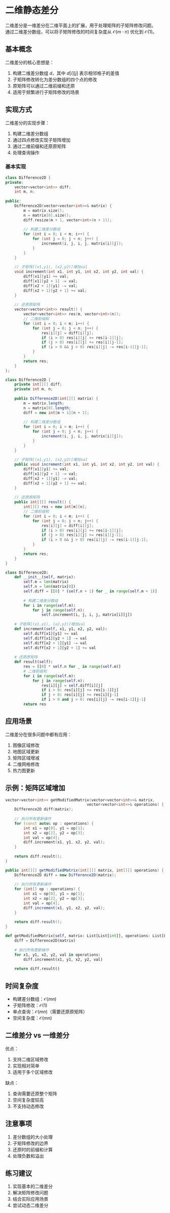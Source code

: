 # 二维静态差分

二维差分是一维差分在二维平面上的扩展，用于处理矩阵的子矩阵修改问题。  
通过二维差分数组，可以将子矩阵修改的时间复杂度从 $\mathcal{O}(m \cdot n)$ 优化到 $\mathcal{O}(1)$。

## 基本概念

二维差分的核心思想是：
1. 构建二维差分数组 $d$，其中 $d[i][j]$ 表示相邻格子的差值
2. 子矩阵修改转化为差分数组的四个点的修改
3. 原矩阵可以通过二维前缀和还原
4. 适用于频繁进行子矩阵修改的场景

## 实现方式

二维差分的实现步骤：
1. 构建二维差分数组
2. 通过四点修改实现子矩阵增加
3. 通过二维前缀和还原原矩阵
4. 处理查询操作

### 基本实现

``` c++ []
class Difference2D {
private:
    vector<vector<int>> diff;
    int m, n;
    
public:
    Difference2D(vector<vector<int>>& matrix) {
        m = matrix.size();
        n = matrix[0].size();
        diff.resize(m + 1, vector<int>(n + 1));
        
        // 构建二维差分数组
        for (int i = 0; i < m; i++) {
            for (int j = 0; j < n; j++) {
                increment(i, j, i, j, matrix[i][j]);
            }
        }
    }
    
    // 子矩阵[(x1,y1), (x2,y2)]增加val
    void increment(int x1, int y1, int x2, int y2, int val) {
        diff[x1][y1] += val;
        diff[x1][y2 + 1] -= val;
        diff[x2 + 1][y1] -= val;
        diff[x2 + 1][y2 + 1] += val;
    }
    
    // 还原原矩阵
    vector<vector<int>> result() {
        vector<vector<int>> res(m, vector<int>(n));
        // 二维前缀和
        for (int i = 0; i < m; i++) {
            for (int j = 0; j < n; j++) {
                res[i][j] = diff[i][j];
                if (i > 0) res[i][j] += res[i-1][j];
                if (j > 0) res[i][j] += res[i][j-1];
                if (i > 0 && j > 0) res[i][j] -= res[i-1][j-1];
            }
        }
        return res;
    }
};
```

``` java []
class Difference2D {
    private int[][] diff;
    private int m, n;
    
    public Difference2D(int[][] matrix) {
        m = matrix.length;
        n = matrix[0].length;
        diff = new int[m + 1][n + 1];
        
        // 构建二维差分数组
        for (int i = 0; i < m; i++) {
            for (int j = 0; j < n; j++) {
                increment(i, j, i, j, matrix[i][j]);
            }
        }
    }
    
    // 子矩阵[(x1,y1), (x2,y2)]增加val
    public void increment(int x1, int y1, int x2, int y2, int val) {
        diff[x1][y1] += val;
        diff[x1][y2 + 1] -= val;
        diff[x2 + 1][y1] -= val;
        diff[x2 + 1][y2 + 1] += val;
    }
    
    // 还原原矩阵
    public int[][] result() {
        int[][] res = new int[m][n];
        // 二维前缀和
        for (int i = 0; i < m; i++) {
            for (int j = 0; j < n; j++) {
                res[i][j] = diff[i][j];
                if (i > 0) res[i][j] += res[i-1][j];
                if (j > 0) res[i][j] += res[i][j-1];
                if (i > 0 && j > 0) res[i][j] -= res[i-1][j-1];
            }
        }
        return res;
    }
}
```

``` python []
class Difference2D:
    def __init__(self, matrix):
        self.m = len(matrix)
        self.n = len(matrix[0])
        self.diff = [[0] * (self.n + 1) for _ in range(self.m + 1)]
        
        # 构建二维差分数组
        for i in range(self.m):
            for j in range(self.n):
                self.increment(i, j, i, j, matrix[i][j])
    
    # 子矩阵[(x1,y1), (x2,y2)]增加val
    def increment(self, x1, y1, x2, y2, val):
        self.diff[x1][y1] += val
        self.diff[x1][y2 + 1] -= val
        self.diff[x2 + 1][y1] -= val
        self.diff[x2 + 1][y2 + 1] += val
    
    # 还原原矩阵
    def result(self):
        res = [[0] * self.n for _ in range(self.m)]
        # 二维前缀和
        for i in range(self.m):
            for j in range(self.n):
                res[i][j] = self.diff[i][j]
                if i > 0: res[i][j] += res[i-1][j]
                if j > 0: res[i][j] += res[i][j-1]
                if i > 0 and j > 0: res[i][j] -= res[i-1][j-1]
        return res
```

## 应用场景

二维差分在很多问题中都有应用：

1. 图像区域修改
2. 地图区域更新
3. 矩阵区域增减
4. 二维网格修改
5. 热力图更新

## 示例：矩阵区域增加

``` cpp []
vector<vector<int>> getModifiedMatrix(vector<vector<int>>& matrix, 
                                    vector<vector<int>>& operations) {
    Difference2D diff(matrix);
    
    // 执行所有更新操作
    for (const auto& op : operations) {
        int x1 = op[0], y1 = op[1];
        int x2 = op[2], y2 = op[3];
        int val = op[4];
        diff.increment(x1, y1, x2, y2, val);
    }
    
    return diff.result();
}
```

``` java []
public int[][] getModifiedMatrix(int[][] matrix, int[][] operations) {
    Difference2D diff = new Difference2D(matrix);
    
    // 执行所有更新操作
    for (int[] op : operations) {
        int x1 = op[0], y1 = op[1];
        int x2 = op[2], y2 = op[3];
        int val = op[4];
        diff.increment(x1, y1, x2, y2, val);
    }
    
    return diff.result();
}
```

``` python []
def getModifiedMatrix(self, matrix: List[List[int]], operations: List[List[int]]) -> List[List[int]]:
    diff = Difference2D(matrix)
    
    # 执行所有更新操作
    for x1, y1, x2, y2, val in operations:
        diff.increment(x1, y1, x2, y2, val)
    
    return diff.result()
```


## 时间复杂度

- 构建差分数组：$\mathcal{O}(mn)$
- 子矩阵修改：$\mathcal{O}(1)$
- 单点查询：$\mathcal{O}(mn)$（需要还原原矩阵）
- 空间复杂度：$\mathcal{O}(mn)$

## 二维差分 vs 一维差分

优点：
1. 支持二维区域修改
2. 实现相对简单
3. 适用于多个区域修改

缺点：
1. 查询需要还原整个矩阵
2. 空间复杂度较高
3. 不支持动态修改

## 注意事项

1. 差分数组的大小处理
2. 子矩阵修改的边界
3. 还原时的前缀和计算
4. 处理负数和溢出

## 练习建议

1. 实现基本的二维差分
2. 解决矩阵修改问题
3. 结合实际应用场景
4. 尝试动态二维差分